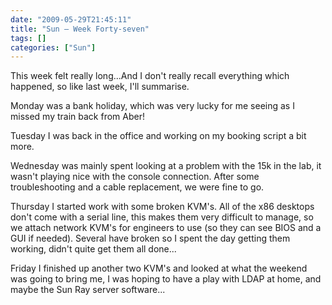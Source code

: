 ```yaml
---
date: "2009-05-29T21:45:11"
title: "Sun – Week Forty-seven"
tags: []
categories: ["Sun"]
---
```


This week felt really long...And I don't really recall everything which happened, so like last week, I'll summarise.

Monday was a bank holiday, which was very lucky for me seeing as I missed my train back from Aber!

Tuesday I was back in the office and working on my booking script a bit more.

Wednesday was mainly spent looking at a problem with the 15k in the lab, it wasn't playing nice with the console connection. After some troubleshooting and a cable replacement, we were fine to go.

Thursday I started work with some broken KVM's. All of the x86 desktops don't come with a serial line, this makes them very difficult to manage, so we attach network KVM's for engineers to use (so they can see BIOS and a GUI if needed). Several have broken so I spent the day getting them working, didn't quite get them all done...

Friday I finished up another two KVM's and looked at what the weekend was going to bring me, I was hoping to have a play with LDAP at home, and maybe the Sun Ray server software...
